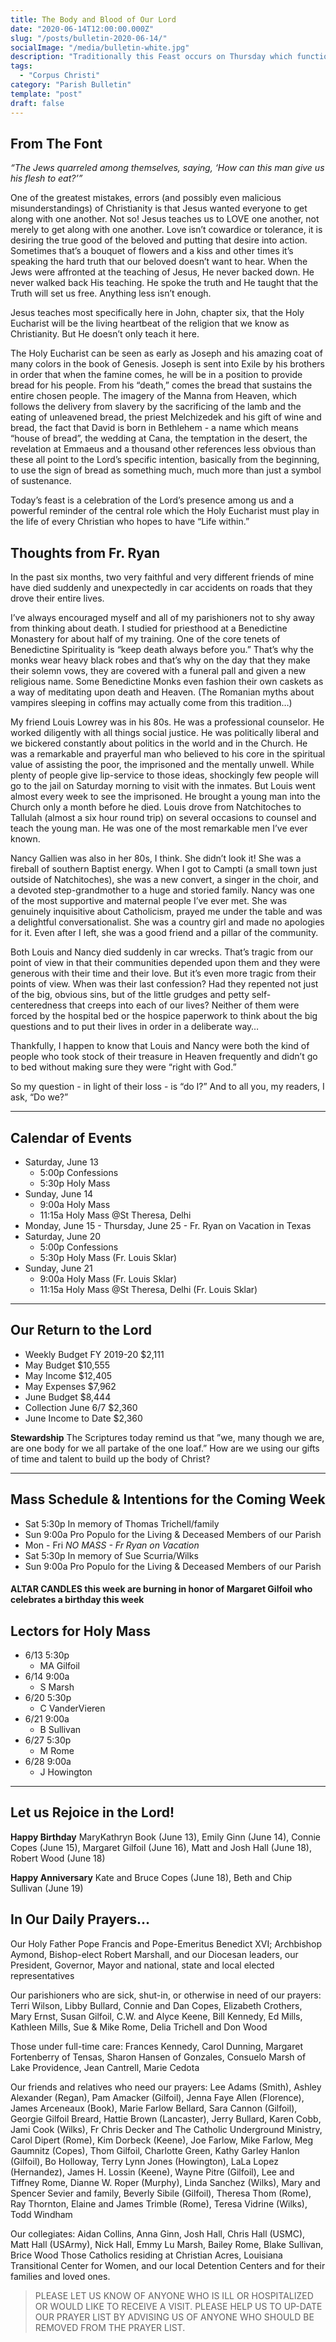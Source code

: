 ```yaml
---
title: The Body and Blood of Our Lord
date: "2020-06-14T12:00:00.000Z"
slug: "/posts/bulletin-2020-06-14/"
socialImage: "/media/bulletin-white.jpg"
description: "Traditionally this Feast occurs on Thursday which functions as a parallel to the Thursday of the Last Supper and the Thursday of Ascension. The Solemnity of the Body and Blood of Our Lord celebrates the Most Holy Eucharist which is the practical culmination of the entire Paschal Mystery we've been preparing for and celebrating since Ash Wednesday back in February."
tags:
  - "Corpus Christi"
category: "Parish Bulletin"
template: "post"
draft: false
---
```


## From The Font


*“The Jews quarreled among themselves, saying, ‘How can this man give us his flesh to eat?’”*

One of the greatest mistakes, errors (and possibly even malicious misunderstandings) of Christianity is that Jesus wanted everyone to get along with one another. Not so! Jesus teaches us to LOVE one another, not merely to get along with one another. Love isn’t cowardice or tolerance, it is desiring the true good of the beloved and putting that desire into action. Sometimes that’s a bouquet of flowers and a kiss and other times it’s speaking the hard truth that our beloved doesn’t want to hear.
When the Jews were affronted at the teaching of Jesus, He never backed down. He never walked back His teaching. He spoke the truth and He taught that the Truth will set us free. Anything less isn’t enough.

Jesus teaches most specifically here in John, chapter six, that the Holy Eucharist will be the living heartbeat of the religion that we know as Christianity. But He doesn’t only teach it here. 

The Holy Eucharist can be seen as early as Joseph and his amazing coat of many colors in the book of Genesis. Joseph is sent into Exile by his brothers in order that when the famine comes, he will be in a position to provide bread for his people. From his “death,” comes the bread that sustains the entire chosen people. The imagery of the Manna from Heaven, which follows the delivery from slavery by the sacrificing of the lamb and the eating of unleavened bread, the priest Melchizedek and his gift of wine and bread, the fact that David is born in Bethlehem - a name which means “house of bread”, the wedding at Cana, the temptation in the desert, the revelation at Emmaeus and a thousand other references less obvious than these all point to the Lord’s specific intention, basically from the beginning, to use the sign of bread as something much, much more than just a symbol of sustenance.

Today’s feast is a celebration of the Lord’s presence among us and a powerful reminder of the central role which the Holy Eucharist must play in the life of every Christian who hopes to have “Life within.” 


## Thoughts from Fr. Ryan


In the past six months, two very faithful and very different friends of mine have died suddenly and unexpectedly in car accidents on roads that they drove their entire lives. 

I’ve always encouraged myself and all of my parishioners not to shy away from thinking about death. I studied for priesthood at a Benedictine Monastery for about half of my training. One of the core tenets of Benedictine Spirituality is “keep death always before you.” That’s why the monks wear heavy black robes and that’s why on the day that they make their solemn vows, they are covered with a funeral pall and given a new religious name. Some Benedictine Monks even fashion their own caskets as a way of meditating upon death and Heaven. (The Romanian myths about vampires sleeping in coffins may actually come from this tradition…)

My friend Louis Lowrey was in his 80s. He was a professional counselor. He worked diligently with all things social justice. He was politically liberal and we bickered constantly about politics in the world and in the Church. He was a remarkable and prayerful man who believed to his core in the spiritual value of assisting the poor, the imprisoned and the mentally unwell. While plenty of people give lip-service to those ideas, shockingly few people will go to the jail on Saturday morning to visit with the inmates. But Louis went almost every week to see the imprisoned. He brought a young man into the Church only a month before he died. Louis drove from Natchitoches to Tallulah (almost a six hour round trip) on several occasions to counsel and teach the young man. He was one of the most remarkable men I’ve ever known. 

Nancy Gallien was also in her 80s, I think. She didn’t look it! She was a fireball of southern Baptist energy. When I got to Campti (a small town just outside of Natchitoches), she was a new convert, a singer in the choir, and a devoted step-grandmother to a huge and storied family. Nancy was one of the most supportive and maternal people I’ve ever met. She was genuinely inquisitive about Catholicism, prayed me under the table and was a delightful conversationalist. She was a country girl and made no apologies for it. Even after I left, she was a good friend and a pillar of the community. 

Both Louis and Nancy died suddenly in car wrecks. That’s tragic from our point of view in that their communities depended upon them and they were generous with their time and their love. But it’s even more tragic from their points of view. When was their last confession? Had they repented not just of the big, obvious sins, but of the little grudges and petty self-centeredness that creeps into each of our lives? Neither of them were forced by the hospital bed or the hospice paperwork to think about the big questions and to put their lives in order in a deliberate way…

Thankfully, I happen to know that Louis and Nancy were both the kind of people who took stock of their treasure in Heaven frequently and didn’t go to bed without making sure they were “right with God.”

So my question - in light of their loss - is “do I?” And to all you, my readers, I ask, “Do we?”


---

## Calendar of Events

* Saturday, June 13
	* 5:00p Confessions
	* 5:30p Holy Mass
* Sunday, June 14
	* 9:00a Holy Mass
	* 11:15a Holy Mass @St Theresa, Delhi
* Monday, June 15 - Thursday, June 25 - Fr. Ryan on Vacation in Texas 
* Saturday, June 20
	* 5:00p Confessions
	* 5:30p Holy Mass (Fr. Louis Sklar)
* Sunday, June 21
	* 9:00a Holy Mass (Fr. Louis Sklar)
	* 11:15a Holy Mass @St Theresa, Delhi (Fr. Louis Sklar)



---

## Our Return to the Lord


* Weekly Budget FY 2019-20 $2,111
* May Budget $10,555
* May Income $12,405
* May Expenses $7,962
* June Budget $8,444
* Collection June 6/7 $2,360
* June Income to Date $2,360


**Stewardship** The Scriptures today remind us that ”we, many though we are, are one body for we all partake of the one loaf.” How are we using our gifts of time and talent to build up the body of Christ?

---

## Mass Schedule & Intentions for the Coming Week

* Sat	5:30p	In memory of Thomas Trichell/family
* Sun	9:00a	Pro Populo for the Living & Deceased Members of our Parish
* Mon - Fri		*NO MASS - Fr Ryan on Vacation*
* Sat	5:30p	In memory of Sue Scurria/Wilks
* Sun	9:00a	Pro Populo for the Living & Deceased Members of our Parish

#### ALTAR CANDLES this week are burning in honor of Margaret Gilfoil who celebrates a birthday this week

## Lectors for Holy Mass


* 6/13 5:30p
	* MA Gilfoil
* 6/14 9:00a
	* S Marsh
* 6/20 5:30p
	* C VanderVieren
* 6/21 9:00a
	* B Sullivan
* 6/27 5:30p
	* M Rome
* 6/28 9:00a
	* J Howington

---

## Let us Rejoice in the Lord!

**Happy Birthday** MaryKathryn Book (June 13), Emily Ginn (June 14), Connie Copes (June 15), Margaret Gilfoil (June 16), Matt and Josh Hall (June 18), Robert Wood (June 18)

**Happy Anniversary** Kate and Bruce Copes (June 18), Beth and Chip Sullivan (June 19)

## In Our Daily Prayers…

Our Holy Father Pope Francis and Pope-Emeritus Benedict XVI; Archbishop Aymond, Bishop-elect Robert Marshall, and our Diocesan leaders, our President, Governor, Mayor and national, state and local elected representatives

Our parishioners who are sick, shut-in, or otherwise in need of our prayers: Terri Wilson, Libby Bullard, Connie and Dan Copes, Elizabeth Crothers, Mary Ernst, Susan Gilfoil, C.W. and Alyce Keene, Bill Kennedy, Ed Mills, Kathleen Mills, Sue & Mike Rome, Delia Trichell and Don Wood

Those under full-time care: Frances Kennedy, Carol Dunning, Margaret Fortenberry of Tensas, Sharon Hansen of Gonzales, Consuelo Marsh of Lake Providence, Jean Cantrell, Marie Cedota

Our friends and relatives who need our prayers: Lee Adams (Smith), Ashley Alexander (Regan), Pam Amacker (Gilfoil), Jenna Faye Allen (Florence), James Arceneaux (Book), Marie Farlow Bellard, Sara Cannon (Gilfoil),  Georgie Gilfoil Breard, Hattie Brown (Lancaster), Jerry Bullard, Karen Cobb, Jami Cook (Wilks), Fr Chris Decker and The Catholic Underground Ministry, Carol Dipert (Rome), Kim Dorbeck (Keene), Joe Farlow, Mike Farlow, Meg Gaumnitz (Copes), Thom Gilfoil, Charlotte Green, Kathy Garley Hanlon (Gilfoil), Bo Holloway, Terry Lynn Jones (Howington), LaLa Lopez (Hernandez), James H. Lossin (Keene),  Wayne Pitre (Gilfoil), Lee and Tiffney Rome, Dianne W. Roper (Murphy), Linda Sanchez (Wilks), Mary and Spencer Sevier and family, Beverly Sibile (Gilfoil), Theresa Thom (Rome), Ray Thornton, Elaine and James Trimble (Rome), Teresa Vidrine (Wilks), Todd Windham

Our collegiates: Aidan Collins, Anna Ginn, Josh Hall, Chris Hall (USMC), Matt Hall (USArmy), Nick Hall, Emmy Lu Marsh, Bailey Rome, Blake Sullivan, Brice Wood
Those Catholics residing at Christian Acres, Louisiana Transitional Center for Women, and our local Detention Centers and for their families and loved ones. 

> PLEASE LET US KNOW OF ANYONE WHO IS ILL OR HOSPITALIZED OR WOULD LIKE TO RECEIVE A VISIT.
> PLEASE HELP US TO UP-DATE OUR PRAYER LIST BY ADVISING US OF ANYONE WHO SHOULD BE REMOVED FROM THE PRAYER LIST.
